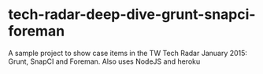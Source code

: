 # tech-radar-deep-dive-grunt-snapci-foreman
A sample project to show case items in the TW Tech Radar January 2015: Grunt, SnapCI and Foreman. Also uses NodeJS and heroku
